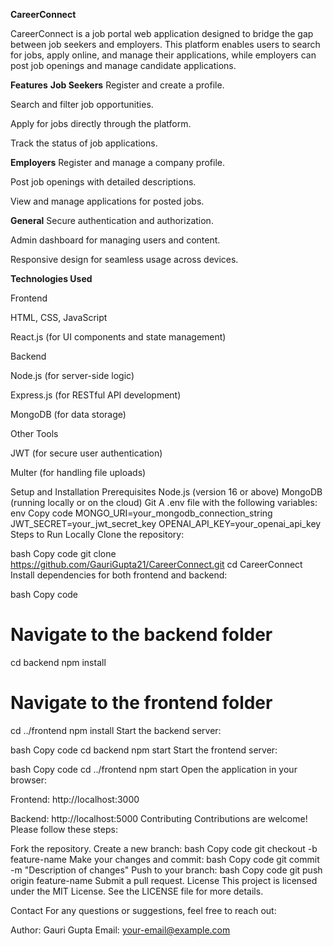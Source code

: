 **CareerConnect**

CareerConnect is a job portal web application designed to bridge the gap between job seekers and employers. This platform enables users to search for jobs, apply online, and manage their applications, while employers can post job openings and manage candidate applications.

**Features**
**Job Seekers**
Register and create a profile.

Search and filter job opportunities.

Apply for jobs directly through the platform.

Track the status of job applications.


**Employers**
Register and manage a company profile.

Post job openings with detailed descriptions.

View and manage applications for posted jobs.


**General**
Secure authentication and authorization.

Admin dashboard for managing users and content.

Responsive design for seamless usage across devices.


**Technologies Used**

Frontend

HTML, CSS, JavaScript

React.js (for UI components and state management)


Backend

Node.js (for server-side logic)

Express.js (for RESTful API development)

MongoDB (for data storage)

Other Tools

JWT (for secure user authentication)

Multer (for handling file uploads)

Setup and Installation
Prerequisites
Node.js (version 16 or above)
MongoDB (running locally or on the cloud)
Git
A .env file with the following variables:
env
Copy code
MONGO_URI=your_mongodb_connection_string
JWT_SECRET=your_jwt_secret_key
OPENAI_API_KEY=your_openai_api_key
Steps to Run Locally
Clone the repository:

bash
Copy code
git clone https://github.com/GauriGupta21/CareerConnect.git
cd CareerConnect
Install dependencies for both frontend and backend:

bash
Copy code
# Navigate to the backend folder
cd backend
npm install

# Navigate to the frontend folder
cd ../frontend
npm install
Start the backend server:

bash
Copy code
cd backend
npm start
Start the frontend server:

bash
Copy code
cd ../frontend
npm start
Open the application in your browser:

Frontend: http://localhost:3000

Backend: http://localhost:5000
Contributing
Contributions are welcome! Please follow these steps:

Fork the repository.
Create a new branch:
bash
Copy code
git checkout -b feature-name
Make your changes and commit:
bash
Copy code
git commit -m "Description of changes"
Push to your branch:
bash
Copy code
git push origin feature-name
Submit a pull request.
License
This project is licensed under the MIT License. See the LICENSE file for more details.

Contact
For any questions or suggestions, feel free to reach out:

Author: Gauri Gupta
Email: your-email@example.com
